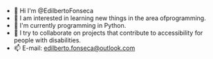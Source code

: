 - 👋 Hi I'm @EdilbertoFonseca
- 👀 I am interested in learning new things in the area of ​​programming.
- 🌱 I'm currently programming in Python.
- 💞️ I try to collaborate on projects that contribute to accessibility for people with disabilities.
- 📫 E-mail: <edilberto.fonseca@outlook.com>

<!---
EdilbertoFonseca/EdilbertoFonseca é um repositório ✨ especial ✨ porque seu `README.md` (este arquivo) aparece no seu perfil do GitHub.
Você pode clicar no link Visualizar para dar uma olhada nas suas alterações.
--->
